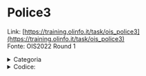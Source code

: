 # Police3
Link: [https://training.olinfo.it/task/ois_police3](https://training.olinfo.it/task/ois_police3)   
Fonte: OIS2022 Round 1
<details>
  <summary>Categoria</summary>

  dp
</details>

<details>
  <summary>Codice:</summary>

  ```cpp
  #include <bits/stdc++.h>
  using namespace std;

  int main(){
    int n; cin >> n;
    vector<int> t(n);
    for(int i = 0; i<n; i++) cin >> t[i];
    vector<int> dp(n, INT_MAX);
    dp[0] = 0;
    if(n>1) dp[1] = min(t[0], t[1]);
    for(int i = 1; i<n; i++) dp[i] = min(dp[i-1]+t[i], dp[i-2] +t[i-1]);
    cout << dp[n-1] << '\n';
  }

  ``` 
</details>